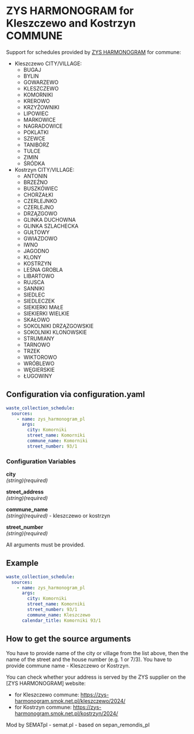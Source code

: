 # ZYS HARMONOGRAM for Kleszczewo and Kostrzyn COMMUNE

Support for schedules provided by [ZYS HARMONOGRAM](https://zys-harmonogram.smok.net.pl/) for commune:
- Kleszczewo CITY/VILLAGE:
  * BUGAJ
  * BYLIN
  * GOWARZEWO
  * KLESZCZEWO
  * KOMORNIKI
  * KREROWO
  * KRZYŻOWNIKI
  * LIPOWIEC
  * MARKOWICE
  * NAGRADOWICE
  * POKLATKI
  * SZEWCE
  * TANIBÓRZ
  * TULCE
  * ZIMIN
  * ŚRÓDKA
- Kostrzyn CITY/VILLAGE:
  * ANTONIN
  * BRZEŹNO
  * BUSZKÓWIEC
  * CHORZAŁKI
  * CZERLEJNKO
  * CZERLEJNO
  * DRZĄZGOWO
  * GLINKA DUCHOWNA
  * GLINKA SZLACHECKA
  * GUŁTOWY
  * GWIAZDOWO
  * IWNO
  * JAGODNO
  * KLONY
  * KOSTRZYN
  * LEŚNA GROBLA
  * LIBARTOWO
  * RUJSCA
  * SANNIKI
  * SIEDLEC
  * SIEDLECZEK
  * SIEKIERKI MAŁE
  * SIEKIERKI WIELKIE
  * SKAŁOWO
  * SOKOLNIKI DRZĄZGOWSKIE
  * SOKOLNIKI KLONOWSKIE
  * STRUMIANY
  * TARNOWO
  * TRZEK
  * WIKTOROWO
  * WRÓBLEWO
  * WĘGIERSKIE
  * ŁUGOWINY


## Configuration via configuration.yaml

```yaml
waste_collection_schedule:
  sources:
    - name: zys_harmonogram_pl
      args:
        city: Komorniki
        street_name: Komorniki
        commune_name: Komorniki
        street_number: 93/1
```

### Configuration Variables

**city**  
*(string)(required)*

**street_address**  
*(string)(required)*

**commune_name**  
*(string)(required)* - kleszczewo or kostrzyn

**street_number**  
*(string)(required)*

All arguments must be provided.

## Example

```yaml
waste_collection_schedule:
  sources:
    - name: zys_harmonogram_pl
      args:
        city: Komorniki
        street_name: Komorniki
        street_number: 93/1
        commune_name: Kleszczewo
      calendar_title: Komorniki 93/1
```

## How to get the source arguments

You have to provide name of the city or village from the list above, then the name of the street and the house number (e.g. 1 or 7/3).
You have to provide commune name - Kleszczewo or Kostrzyn.

You can check whether your address is served by the ZYS supplier on the [ZYS HARMONOGRAM] website: 
- for Kleszczewo commune: https://zys-harmonogram.smok.net.pl/kleszczewo/2024/
- for Kostrzyn commune: https://zys-harmonogram.smok.net.pl/kostrzyn/2024/


Mod by SEMATpl - semat.pl - based on sepan_remondis_pl
